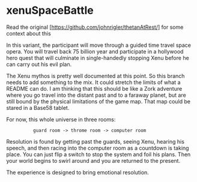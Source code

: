 # xenuSpaceBattle

Read the original [https://github.com/johnrigler/thetanAtRest/] for some context about this

In this variant, the participant will move through a guided time travel space opera. You will travel back 75 billion year and participate in a hollywood hero quest 
that will culminate in single-handedly stopping Xenu before he can carry out his evil plan. 

The Xenu mythos is pretty well documented at this point. So this branch needs to add something to the mix. It could stretch the limits of what a README can do. I 
am thinking that this should be like a Zork adventure where you go travel into the distant past and to a faraway planet, but are still bound by the physical
limitations of the game map. That map could be stared in a Base58 tablet.

For now, this whole universe in three rooms:


              guard room -> throme room -> computer room

Resolution is found by getting past the guards, seeing Xenu, hearing his speech, and then racing into the computer room as a countdown is taking place.
You can just flip a switch to stop the system and foil his plans. Then your world begins to swirl around and you are returned to the present.

The experience is designed to bring emotional resolution.
